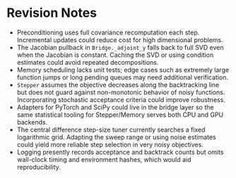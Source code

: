# Revision Notes

- Preconditioning uses full covariance recomputation each step.  Incremental
  updates could reduce cost for high dimensional problems.
- The Jacobian pullback in `Bridge._adjoint_y` falls back to full SVD even when
  the Jacobian is constant.  Caching the SVD or using condition estimates could
  avoid repeated decompositions.
- Memory scheduling lacks unit tests; edge cases such as extremely large
  function jumps or long pending queues may need additional verification.
- `Stepper` assumes the objective decreases along the backtracking line but does
  not guard against non-monotonic behavior of noisy functions.  Incorporating
  stochastic acceptance criteria could improve robustness.
- Adapters for PyTorch and SciPy could live in the bridge layer so the same
  statistical tooling for Stepper/Memory serves both CPU and GPU backends.
- The central difference step-size tuner currently searches a fixed logarithmic
  grid.  Adapting the sweep range or using noise estimates could yield more
  reliable step selection in very noisy objectives.
- Logging presently records acceptance and backtrack counts but omits wall-clock
  timing and environment hashes, which would aid reproducibility.
